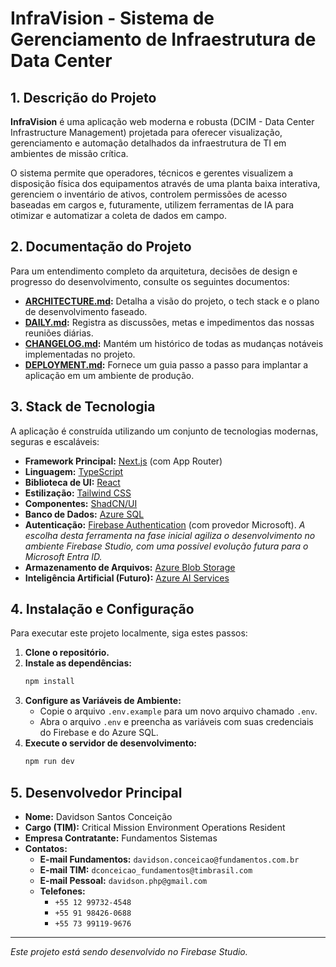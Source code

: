# InfraVision - Sistema de Gerenciamento de Infraestrutura de Data Center

## 1. Descrição do Projeto

**InfraVision** é uma aplicação web moderna e robusta (DCIM - Data Center Infrastructure Management) projetada para oferecer visualização, gerenciamento e automação detalhados da infraestrutura de TI em ambientes de missão crítica.

O sistema permite que operadores, técnicos e gerentes visualizem a disposição física dos equipamentos através de uma planta baixa interativa, gerenciem o inventário de ativos, controlem permissões de acesso baseadas em cargos e, futuramente, utilizem ferramentas de IA para otimizar e automatizar a coleta de dados em campo.

## 2. Documentação do Projeto

Para um entendimento completo da arquitetura, decisões de design e progresso do desenvolvimento, consulte os seguintes documentos:

- **[ARCHITECTURE.md](ARCHITECTURE.md):** Detalha a visão do projeto, o tech stack e o plano de desenvolvimento faseado.
- **[DAILY.md](DAILY.md):** Registra as discussões, metas e impedimentos das nossas reuniões diárias.
- **[CHANGELOG.md](CHANGELOG.md):** Mantém um histórico de todas as mudanças notáveis implementadas no projeto.
- **[DEPLOYMENT.md](DEPLOYMENT.md):** Fornece um guia passo a passo para implantar a aplicação em um ambiente de produção.

## 3. Stack de Tecnologia

A aplicação é construída utilizando um conjunto de tecnologias modernas, seguras e escaláveis:

- **Framework Principal:** [Next.js](https://nextjs.org/) (com App Router)
- **Linguagem:** [TypeScript](https://www.typescriptlang.org/)
- **Biblioteca de UI:** [React](https://react.dev/)
- **Estilização:** [Tailwind CSS](https://tailwindcss.com/)
- **Componentes:** [ShadCN/UI](https://ui.shadcn.com/)
- **Banco de Dados:** [Azure SQL](https://azure.microsoft.com/en-us/products/azure-sql/database/)
- **Autenticação:** [Firebase Authentication](https://firebase.google.com/docs/auth) (com provedor Microsoft). *A escolha desta ferramenta na fase inicial agiliza o desenvolvimento no ambiente Firebase Studio, com uma possível evolução futura para o Microsoft Entra ID.*
- **Armazenamento de Arquivos:** [Azure Blob Storage](https://azure.microsoft.com/en-us/products/storage/blobs)
- **Inteligência Artificial (Futuro):** [Azure AI Services](https://azure.microsoft.com/en-us/products/ai-services)

## 4. Instalação e Configuração

Para executar este projeto localmente, siga estes passos:

1.  **Clone o repositório.**
2.  **Instale as dependências:**
    ```bash
    npm install
    ```
3.  **Configure as Variáveis de Ambiente:**
    -   Copie o arquivo `.env.example` para um novo arquivo chamado `.env`.
    -   Abra o arquivo `.env` e preencha as variáveis com suas credenciais do Firebase e do Azure SQL.
4.  **Execute o servidor de desenvolvimento:**
    ```bash
    npm run dev
    ```

## 5. Desenvolvedor Principal

- **Nome:** Davidson Santos Conceição
- **Cargo (TIM):** Critical Mission Environment Operations Resident
- **Empresa Contratante:** Fundamentos Sistemas
- **Contatos:**
  - **E-mail Fundamentos:** `davidson.conceicao@fundamentos.com.br`
  - **E-mail TIM:** `dconceicao_fundamentos@timbrasil.com`
  - **E-mail Pessoal:** `davidson.php@gmail.com`
  - **Telefones:**
    - `+55 12 99732-4548`
    - `+55 91 98426-0688`
    - `+55 73 99119-9676`

---
*Este projeto está sendo desenvolvido no Firebase Studio.*
